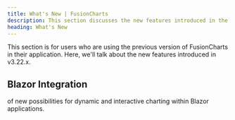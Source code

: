 ```yaml
---
title: What's New | FusionCharts
description: This section discusses the new features introduced in the latest version.
heading: What's New
---
```


This section is for users who are using the previous version of FusionCharts in their application. Here, we'll talk about the new features introduced in v3.22.x.


## Blazor Integration

of new possibilities for dynamic and interactive charting within Blazor applications.
 
 
